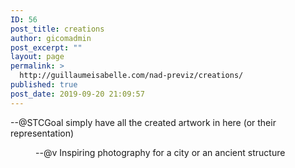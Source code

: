 ```yaml
---
ID: 56
post_title: creations
author: gicomadmin
post_excerpt: ""
layout: page
permalink: >
  http://guillaumeisabelle.com/nad-previz/creations/
published: true
post_date: 2019-09-20 21:09:57
---
```

<!-- wp:paragraph -->
<p>--@STCGoal simply have all the created artwork in here (or their representation)</p>
<!-- /wp:paragraph -->

<!-- wp:image {"id":57} -->
<figure class="wp-block-image"><img src="http://guillaumeisabelle.com/nad-previz/wp-content/uploads/sites/19/2019/09/image-13-1024x680.png" alt="" class="wp-image-57"/><figcaption>--@v Inspiring photography for a city or an ancient structure</figcaption></figure>
<!-- /wp:image -->